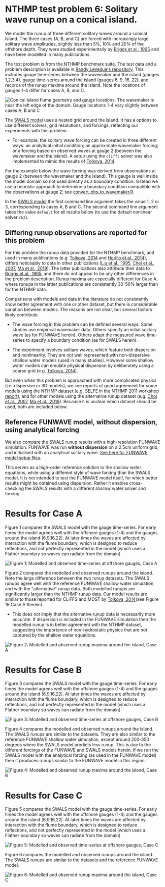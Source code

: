 # NTHMP test problem 6: Solitary wave runup on a conical island.

We model the runup of three different solitary waves around a conical island. The three cases (A, B, and C) are forced with increasingly large solitary wave amplitudes, slightly less than 5%, 10% and 20% of the offshore depth. They were studied experimentally by [Briggs et al., 1995](https://doi.org/10.1007/bf00874384) and have been modelled in many publications.

The test problem is from the NTHMP benchmark suite. The test data and a problem description is available in [Randy LeVeque's repository](https://github.com/rjleveque/nthmp-benchmark-problems/tree/master/BP06-FrankG-Solitary_wave_on_a_conical_island). This includes gauge time-series between the wavemaker and the island (gauges 1,2,3,4), gauge time-series around the island (gauges 6, 9, 16, 22), and records of the runup maxima around the island. Note the locations of gauges 1-4 differ for cases A, B, and C.

![Conical Island flume geometry and gauge locations. The wavemaker is near the left edge of the domain. Gauge locations 1-4 vary slightly between cases A, B and C](Flume_plot_A_default.png)

The [SWALS model](BP06.f90) uses a nested grid around the island. It has a options to use different solvers, grid resolutions, and forcings, reflecting our experiments with this problem. 

* For example, the solitary wave forcing can be created in three different ways: an analytical initial condition; an approximate wavemaker forcing; or a forcing based on observed waves at gauge 2 (between the wavemaker and the island). A setup using the `cliffs` solver was also implemented to mimic the results of [Tolkova, 2014](https://doi.org/10.1007/s00024-014-0825-8). 

For the example below the wave forcing was derived from observations at gauge 2 (between the wavemaker and the island). This gauge is well inside the model domain so not used directly as a boundary condition. Instead we use a heuristic approach to determine a boundary condition compatible with the observations at gauge 2; see [convert_obs_to_wavemaker.R](convert_obs_to_wavemaker.R). 

In the [SWALS model](BP06.f90) the first command line argument takes the value 1, 2 or 3, corresponding to cases A, B and C. The second command line argument takes the value `default` for all results below (to use the default nonlinear solver `rk2`). 

## Differing runup observations are reported for this problem

For this problem the runup data provided for the NTHMP benchmark, and used in many publications (e.g.  [Tolkova, 2014](https://doi.org/10.1007/s00024-014-0825-8) and [Horillo et al., 2014](10.1007/s00024-014-0891-y)), differs noticeably to data in other publications ([Liu et al., 1995](https://doi.org/10.1017/S0022112095004095), [Choi et al., 2007](https://doi.org/10.1016/j.coastaleng.2007.02.001), [Ma et al., 2019](https://doi.org/10.1080/19942060.2019.1642960)). The latter publications also attribute their data to [Briggs et al., 1995](https://doi.org/10.1007/bf00874384), and there do not appear to be any other differences in the problem description. Runup maxima are especially different for Case A, where runups in the latter publications are consistently 30-50% larger than for the NTHMP data.

Comparisons with models and data in the literature do not consistently show better agreement with one or other dataset, but there is considerable variation between models. The reasons are not clear, but several factors likely contribute.

* The wave forcing in this problem can be defined several ways. Some studies use empirical wavemaker data. Others specify an initial solitary wave (as for FUNWAVE herein). Others adapt the measured wave time-series to specify a boundary condition (as for SWALS herein).

* The experiment involves solitary waves, which feature both dispersion and nonlinearity. They are not well represented with non-dispersive shallow water models (used in many studies). However some shallow water models can emulate physical dispersion by deliberately using a coarse grid (e.g. [Tolkova, 2014](https://doi.org/10.1007/s00024-014-0825-8)). 

But even when this problem is approached with more complicated physics (i.e. dispersive or 3D models), we see reports of good agreement for some models using the NTHMP dataset (e.g. SELFE in the [NTHMP 2011 workshop report](https://nws.weather.gov/nthmp/documents/nthmpWorkshopProcMerged.pdf)), and for other models using the alternative runup dataset (e.g. [Choi et al., 2007](https://doi.org/10.1016/j.coastaleng.2007.02.001), [Ma et al., 2019](https://doi.org/10.1080/19942060.2019.1642960)). Because it is unclear which dataset should be used, both are included below. 

## Reference FUNWAVE model, without dispersion, using analytical forcing

We also compare the SWALS runup results with a high-resolution FUNWAVE simulation. FUNWAVE was run __without dispersion__ on a 2.5cm uniform grid, and initialised with an analytical solitary wave. [See here for FUNWAVE model setup files](funwave_comparison). 

This serves as a high-order reference solution to the shallow water equations, while using a different style of wave forcing than the SWALS model. It is not intended to test the FUNWAVE model itself, for which better results might be obtained using dispersion. Rather it enables cross-checking the SWALS results with a different shallow water solver and forcing. 

# Results for Case A

Figure 1 compares the SWALS model with the gauge time-series. For early times the model agrees well with the offshore gauges (1-4) and the gauges around the island (6,9,16,22). At later times the waves are affected by interaction with the flume boundary, which is designed to reduce reflections, and not perfectly represented in the model (which uses a Flather boundary so waves can radiate from the domain). 

![Figure 1: Modelled and observed time-series at offshore gauges, Case A](Gauges_plot_A_default.png)

Figure 2 compares the modelled and observed runups around the island. Note the large difference between the two runup datasets. The SWALS runups agree well with the reference FUNWAVE shallow water simulation, and with the "alternative" runup data. Both modelled runups are significantly larger than the NTHMP runup data. Our model results are similar to those reported for CLIFFS and MOST by [Tolkova, 2014](https://doi.org/10.1007/s00024-014-0825-8)(see Figure 19 Case A therein).

* This does not imply that the alternative runup data is necessarily more accurate. If dispersion is included in the FUNWAVE simulation then the modelled runup is in better agreement with the NTHMP dataset, suggesting the importance of non-hydrostatic physics that are not captured by the shallow water equations.

![Figure 2: Modelled and observed runup maxima around the island, Case A](Runup_plot_A_default.png)

# Results for Case B

Figure 3 compares the SWALS model with the gauge time-series. For early times the model agrees well with the offshore gauges (1-4) and the gauges around the island (6,9,16,22). At later times the waves are affected by interaction with the flume boundary, which is designed to reduce reflections, and not perfectly represented in the model (which uses a Flather boundary so waves can radiate from the domain). 

![Figure 3: Modelled and observed time-series at offshore gauges, Case B](Gauges_plot_B_default.png)

Figure 4 compares the modelled and observed runups around the island. The SWALS runups are similar to the datasets. They are also similar to the reference FUNWAVE shallow water simulation, except around 200-350 degrees where the SWALS model predicts less runup. This is due to the different forcings of the FUNWAVE and SWALS models herein. If we run the SWALS model with the analytical forcing (as used in the FUNWAVE model) then it produces runups similar to the FUNWAVE model in this region. 

![Figure 4: Modelled and observed runup maxima around the island, Case B](Runup_plot_B_default.png)

# Results for Case C

Figure 5 compares the SWALS model with the gauge time-series. For early times the model agrees well with the offshore gauges (1-4) and the gauges around the island (6,9,16,22). At later times the waves are affected by interaction with the flume boundary, which is designed to reduce reflections, and not perfectly represented in the model (which uses a Flather boundary so waves can radiate from the domain). 

![Figure 5: Modelled and observed time-series at offshore gauges, Case C](Gauges_plot_C_default.png)

Figure 6 compares the modelled and observed runups around the island. The SWALS runups are similar to the datasets and the reference FUNWAVE model.

![Figure 6: Modelled and observed runup maxima around the island, Case C](Runup_plot_C_default.png)
